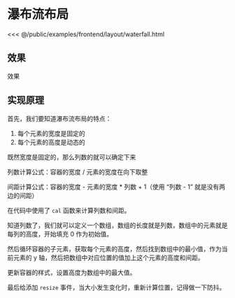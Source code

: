 # 瀑布流布局

<<< @/public/examples/frontend/layout/waterfall.html

## 效果

<mylink href="/examples/frontend/layout/waterfall.html">效果</mylink>

## 实现原理

首先，我们要知道瀑布流布局的特点：

1. 每个元素的宽度是固定的
2. 每个元素的高度是动态的

既然宽度是固定的，那么列数的就可以确定下来

列数计算公式：容器的宽度 / 元素的宽度在向下取整

间距计算公式：容器的宽度 - 元素的宽度 * 列数 + 1（使用 “列数 - 1” 就是没有两边的间距）

在代码中使用了 `cal` 函数来计算列数和间距。

知道列数了，我们就可以定义一个数组，数组的长度就是列数，数组中的元素就是每列的高度，开始填充 0 作为初始值。

然后循环容器的子元素，获取每个元素的高度，然后找到数组中的最小值，作为当前元素的 y 轴，然后把数组中对应位置的值加上这个元素的高度和间距。

更新容器的样式，设置高度为数组中的最大值。

最后给添加 `resize` 事件，当大小发生变化时，重新计算位置，记得做一下防抖。
